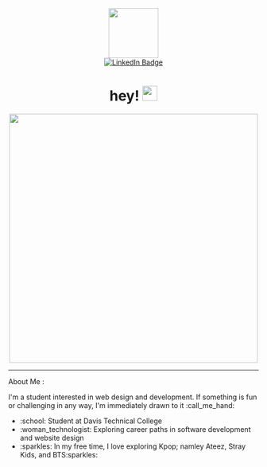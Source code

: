 <div id="header" align="center">
    <img src="https://media.giphy.com/media/kMg4jFxTrbwzXkVDvc/giphy.gif" width="100"/>
</div>
<div id="badges" align="center">
    <a href="https://www.linkedin.com/in/isabelle-alonso-20622b242/">
     <img src="https://img.shields.io/badge/LinkedIn-blue?logo=linkedin&logoColor=white&style=for-the-badge"          alt="LinkedIn Badge"/>
    </a>
    <br>
        <img src="https://komarev.com/ghpvc/?username=IAZetaTauri&style=flat-square&color=blue" alt=""/>
    <h1>
        hey!
        <img src="https://media.giphy.com/media/hvRJCLFzcasrR4ia7z/giphy.gif" width="30px"/>
    </h1>
</div>
<div align="center">
    <img src="https://media4.giphy.com/media/SJx3txxLd2DZjfZPs7/giphy.gif?cid=ecf05e47y7s8lzb63v91alskgbrl64zsqy89jnam20wz4449&rid=giphy.gif&ct=s" width="500" height="500"/>
</div>
<hr>
<p>About Me :
    <p>
        I'm a student interested in web design and development. If something is fun or challenging in any way,           I'm immediately drawn to it :call_me_hand:
    </p>
    <ul>
        <li>:school: Student at Davis Technical College</li>
        <li>:woman_technologist: Exploring career paths in software development and website design</li>
        <li>:sparkles: In my free time, I love exploring Kpop; namley Ateez, Stray Kids, and BTS:sparkles:</li>
   </ul>
</p>
        


